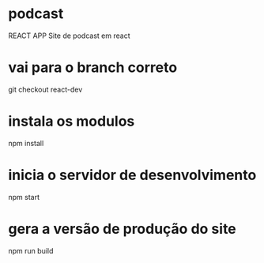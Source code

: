 # podcast
REACT APP
Site de podcast em react

# vai para o branch correto
git checkout react-dev

# instala os modulos
npm install

# inicia o servidor de desenvolvimento
npm start

# gera a versão de produção do site
npm run build
